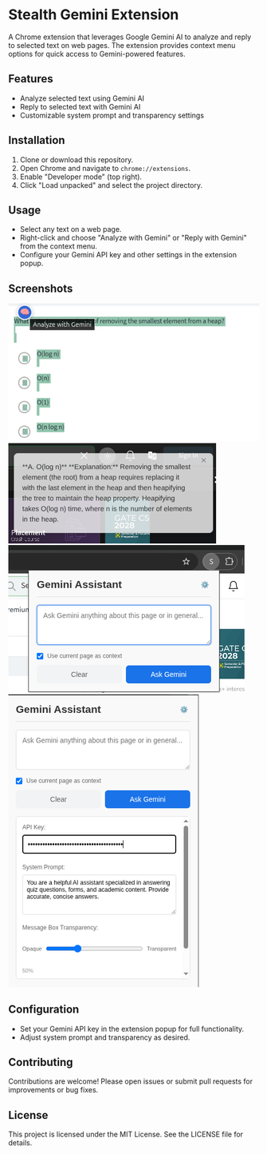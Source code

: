 # Stealth Gemini Extension

A Chrome extension that leverages Google Gemini AI to analyze and reply to selected text on web pages. The extension provides context menu options for quick access to Gemini-powered features.

## Features
- Analyze selected text using Gemini AI
- Reply to selected text with Gemini AI
- Customizable system prompt and transparency settings

## Installation
1. Clone or download this repository.
2. Open Chrome and navigate to `chrome://extensions`.
3. Enable "Developer mode" (top right).
4. Click "Load unpacked" and select the project directory.

## Usage
- Select any text on a web page.
- Right-click and choose "Analyze with Gemini" or "Reply with Gemini" from the context menu.
- Configure your Gemini API key and other settings in the extension popup.

## Screenshots

![Main UI](doc/img.png)
![Feature 0](doc/img_3.png)
![Feature 1](doc/img_1.png)
![Feature 2](doc/img_2.png)

## Configuration
- Set your Gemini API key in the extension popup for full functionality.
- Adjust system prompt and transparency as desired.

## Contributing
Contributions are welcome! Please open issues or submit pull requests for improvements or bug fixes.

## License
This project is licensed under the MIT License. See the LICENSE file for details.

